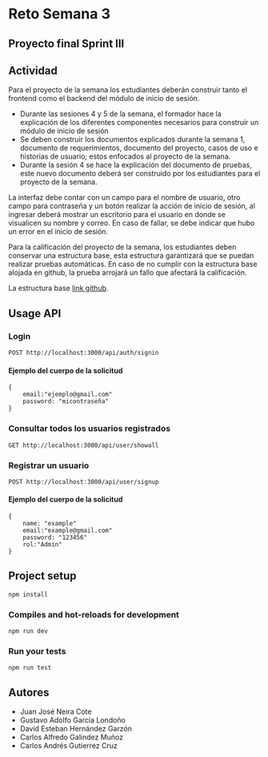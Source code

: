 # Reto Semana 3

## Proyecto final Sprint III

## Actividad

Para el proyecto de la semana los estudiantes deberán construir tanto el frontend como el backend del módulo de inicio de sesión.
- Durante las sesiones 4 y 5 de la semana, el formador hace la explicación de los diferentes componentes necesarios para construir un módulo de inicio de sesión
- Se deben construir los documentos explicados durante la semana 1, documento de requerimientos, documento del proyecto, casos de uso e historias de usuario; estos
enfocados al proyecto de la semana.
- Durante la sesión 4 se hace la explicación del documento de pruebas, este nuevo documento deberá ser construido por los estudiantes para el proyecto de la semana.

La interfaz debe contar con un campo para el nombre de usuario, otro campo para contraseña y un botón realizar la acción de inicio de sesión, al ingresar deberá mostrar un escritorio para el usuario en donde se visualicen su nombre y correo. En caso de fallar, se debe indicar que hubo un error en el inicio de sesión.

Para la calificación del proyecto de la semana, los estudiantes deben conservar una estructura base, esta estructura garantizará que se puedan realizar pruebas automáticas. En
caso de no cumplir con la estructura base alojada en github, la prueba arrojará un fallo que afectará la calificación.

La estructura base [link github](https://github.com/Tecnalia-Cilco-3/semana-3).

## Usage API

### Login 
```
POST http://localhost:3000/api/auth/signin
```
#### Ejemplo del cuerpo de la solicitud
```
{
    email:"ejemplo@gmail.com"
    password: "micontraseña"
}
```

### Consultar todos los usuarios registrados
```
GET http://localhost:3000/api/user/showall
```

### Registrar un usuario
```
POST http://localhost:3000/api/user/signup
```
#### Ejemplo del cuerpo de la solicitud
```
{
    name: "example"
    email:"example@gmail.com"
    password: "123456"
    rol:"Admin"
}
```


## Project setup
```
npm install
```

### Compiles and hot-reloads for development
```
npm run dev
```

### Run your tests
```
npm run test
```

## Autores  
- Juan José Neira Cote 
- Gustavo Adolfo Garcia Londoño 
- David Esteban Hernández Garzón 
- Carlos Alfredo Galindez Muñoz 
- Carlos Andrés Gutierrez Cruz
